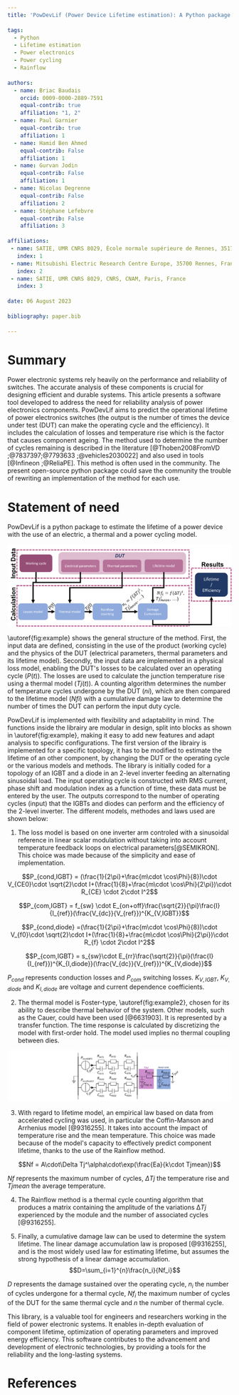 ```yaml
---
title: 'PowDevLif (Power Device Lifetime estimation): A Python package to estimate lifetime of power electronic components.'

tags:
  - Python
  - Lifetime estimation
  - Power electronics
  - Power cycling
  - Rainflow
  
authors:
  - name: Briac Baudais 
    orcid: 0009-0000-2889-7591
    equal-contrib: true
    affiliation: "1, 2"
  - name: Paul Garnier
    equal-contrib: true
    affiliation: 1
  - name: Hamid Ben Ahmed
    equal-contrib: False
    affiliation: 1
  - name: Gurvan Jodin
    equal-contrib: False
    affiliation: 1
  - name: Nicolas Degrenne
    equal-contrib: False
    affiliation: 2
  - name: Stéphane Lefebvre
    equal-contrib: False
    affiliation: 3

affiliations:
 - name: SATIE, UMR CNRS 8029, École normale supérieure de Rennes, 35170 Bruz, France
   index: 1
 - name: Mitsubishi Electric Research Centre Europe, 35700 Rennes, France 
   index: 2
 - name: SATIE, UMR CNRS 8029, CNRS, CNAM, Paris, France
   index: 3

date: 06 August 2023

bibliography: paper.bib

---
```


# Summary
Power electronic systems rely heavily on the performance and reliability of switches. 
The accurate analysis of these components is crucial for designing efficient and durable systems. 
This article presents a software tool developed to address the need for reliability analysis of power electronics components.
PowDevLif aims to predict the operational lifetime of power electronics switches (the output is the number of times the device under test (DUT) can make the operating cycle and the efficiency).
It includes the calculation of losses and temperature rise 
which is the factor that causes component ageing.
The method used to determine the number of cycles remaining is described in the literature [@Thoben2008FromVD ;@7837397;@7793633 ;@vehicles2030022] and also used in tools [@Infineon ;@ReliaPE].
This method is often used in the community. The present open-source python package could save the community the trouble of rewriting an implementation of the method for each use.

# Statement of need
PowDevLif is a python package to estimate the lifetime of a power device with the use of an electric, a thermal and a power cycling model.

![PowDevRUL methode for lifetime prediction of an IGBT device.\label{fig:example}](WorkingDiagram.png)

\autoref{fig:example} shows the general structure of the method. First, the input data are defined, consisting in the use of the product (working cycle) and the physics of the DUT (electrical parameters, thermal parameters and its lifetime model). Secondly, the input data are implemented in a physical loss model, enabling the DUT's losses to be calculated over an operating cycle ($P(t)$). The losses are used to calculate the junction temperature rise using a thermal model ($Tj(t)$). A counting algorithm determines the number of temperature cycles undergone by the DUT ($ni$), which are then compared to the lifetime model ($Nfi$) with a cumulative damage law to determine the number of times the DUT can perform the input duty cycle.

PowDevLif is implemented with flexibility and adaptability in mind. The functions inside the librairy are modular in design,
split into blocks as shown in \autoref{fig:example}, making it easy to add new features and adapt 
analysis to specific configurations. The first version of the librairy is implemented for a specific topology, it has
to be modified to estimate the lifetime of an other component, by changing the DUT or the operating cycle or the various models and methods.
The library is initially coded for a topology of an IGBT and a diode in an 2-level inverter feeding an alternating sinusoidal load. 
The input operating cycle is constructed with RMS current, phase shift and modulation index as a function of time, these data must be entered by the user.
The outputs correspond to the number of operating cycles (input) that the IGBTs and diodes can perform and the efficiency of the 2-level inverter.
The different models, methodes and laws used are shown below:

1. The loss model is based on one inverter arm controled with a sinusoidal 
reference in linear scalar modulation without taking into account temperature 
feedback loops on electrical parameters[@SEMIKRON]. This choice was made because 
of the simplicity and ease of implementation.


$$P_{cond,IGBT} = (\frac{1}{2\pi}+\frac{m\cdot \cos\Phi}{8})\cdot V_{CE0}\cdot \sqrt{2}\cdot I+(\frac{1}{8}+\frac{m\cdot \cos\Phi}{2\pi})\cdot R_{CE} \cdot 2\cdot I^2$$

$$P_{com,IGBT} = f_{sw} \cdot E_{on+off}\frac{\sqrt{2}}{\pi}\frac{I}{I_{ref}}(\frac{V_{dc}}{V_{ref}})^{K_{V,IGBT}}$$

$$P_{cond,diode} =(\frac{1}{2\pi}+\frac{m\cdot \cos\Phi}{8})\cdot V_{f0}\cdot \sqrt{2}\cdot I+(\frac{1}{8}+\frac{m\cdot \cos\Phi}{2\pi})\cdot R_{f} \cdot 2\cdot I^2$$

$$P_{com,IGBT} = s_{sw}\cdot E_{rr}\frac{\sqrt{2}}{\pi}(\frac{I}{I_{ref}})^{K_{I,diode}}(\frac{V_{dc}}{V_{ref}})^{K_{V,diode}}$$

$P_{cond}$ represents conduction losses and $P_{com}$ switching losses. $K_{V,IGBT}$, $K_{V,diode}$ and $K_{I,diode}$ are voltage and current dependence coefficients.

2. The thermal model is Foster-type, \autoref{fig:example2}, chosen for its ability to describe 
thermal behavior of the system. Other models, such as the Cauer, 
could have been used [@6631903]. It is represented by a transfer function.
The time response is calculated by discretizing the model with first-order hold.
The model used implies no thermal coupling between dies.

![Thermal model implemented in PowDevLif.\label{fig:example2}](ThermalModel.png)

3. With regard to lifetime model, an empirical law based on data from accelerated cycling was used, 
in particular the Coffin-Manson and Arrhenius model [@9316255].
It takes into account the impact of temperature rise and the mean temperature. This choice was 
made because of the model's capacity to effectively predict component lifetime, thanks to the use of the Rainflow method.

$$Nf = A\cdot\Delta Tj^\alpha\cdot\exp(\frac{Ea}{k\cdot Tjmean})$$

$Nf$ represents the maximum number of cycles, $\Delta Tj$ the temperature rise and $Tjmean$ the average temperature. 

4. The Rainflow method is a thermal cycle counting algorithm that produces 
a matrix containing the amplitude of the variations $∆Tj$ experienced 
by the module and the number of associated cycles [@9316255].

5. Finally, a cumulative damage law can be used to determine the
system lifetime. The linear damage accumulation law
is proposed [@9316255], and is the most widely used law for estimating
lifetime, but assumes the strong hypothesis of a linear
 damage accumulation.
$$D=\sum_{i=1}^{n}\frac{n_i}{Nf_i}$$

$D$ represents the damage sustained over the operating cycle, $n_i$ the number of cycles undergone for a thermal cycle, $Nf_i$ the maximum number of cycles of the DUT for the same thermal cycle and $n$ the number of thermal cycle. 

This library, is a valuable tool for engineers and researchers working in the field of power electronic systems. 
It enables in-depth evaluation of component lifetime, optimization of operating parameters and improved energy efficiency. 
This software contributes to the advancement and development of electronic technologies, 
by providing a tools for the reliability and the long-lasting systems.

# References
